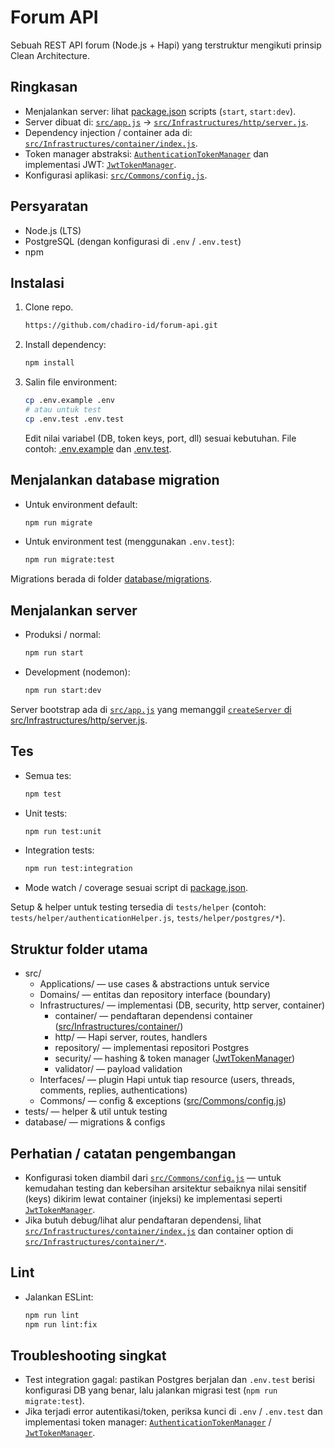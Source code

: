 # Forum API

Sebuah REST API forum (Node.js + Hapi) yang terstruktur mengikuti prinsip Clean Architecture.

## Ringkasan
- Menjalankan server: lihat [package.json](package.json) scripts (`start`, `start:dev`).
- Server dibuat di: [`src/app.js`](src/app.js) -> [`src/Infrastructures/http/server.js`](src/Infrastructures/http/server.js).
- Dependency injection / container ada di: [`src/Infrastructures/container/index.js`](src/Infrastructures/container/index.js).
- Token manager abstraksi: [`AuthenticationTokenManager`](src/Applications/security/AuthenticationTokenManager.js) dan implementasi JWT: [`JwtTokenManager`](src/Infrastructures/security/JwtTokenManager.js).
- Konfigurasi aplikasi: [`src/Commons/config.js`](src/Commons/config.js).

## Persyaratan
- Node.js (LTS)
- PostgreSQL (dengan konfigurasi di `.env` / `.env.test`)
- npm

## Instalasi
1. Clone repo.
   ```sh
   https://github.com/chadiro-id/forum-api.git
   ```
2. Install dependency:
   ```sh
   npm install
   ```
3. Salin file environment:
   ```sh
   cp .env.example .env
   # atau untuk test
   cp .env.test .env.test
   ```
   Edit nilai variabel (DB, token keys, port, dll) sesuai kebutuhan. File contoh: [.env.example](.env.example) dan [.env.test](.env.test).

## Menjalankan database migration
- Untuk environment default:
  ```sh
  npm run migrate
  ```
- Untuk environment test (menggunakan `.env.test`):
  ```sh
  npm run migrate:test
  ```
Migrations berada di folder [database/migrations](database/migrations).

## Menjalankan server
- Produksi / normal:
  ```sh
  npm run start
  ```
- Development (nodemon):
  ```sh
  npm run start:dev
  ```

Server bootstrap ada di [`src/app.js`](src/app.js) yang memanggil [`createServer` di src/Infrastructures/http/server.js](src/Infrastructures/http/server.js).

## Tes
- Semua tes:
  ```sh
  npm test
  ```
- Unit tests:
  ```sh
  npm run test:unit
  ```
- Integration tests:
  ```sh
  npm run test:integration
  ```
- Mode watch / coverage sesuai script di [package.json](package.json).

Setup & helper untuk testing tersedia di `tests/helper` (contoh: `tests/helper/authenticationHelper.js`, `tests/helper/postgres/*`).

## Struktur folder utama
- src/
  - Applications/ — use cases & abstractions untuk service
  - Domains/ — entitas dan repository interface (boundary)
  - Infrastructures/ — implementasi (DB, security, http server, container)
    - container/ — pendaftaran dependensi container ([src/Infrastructures/container/](src/Infrastructures/container/))
    - http/ — Hapi server, routes, handlers
    - repository/ — implementasi repositori Postgres
    - security/ — hashing & token manager ([JwtTokenManager](src/Infrastructures/security/JwtTokenManager.js))
    - validator/ — payload validation
  - Interfaces/ — plugin Hapi untuk tiap resource (users, threads, comments, replies, authentications)
  - Commons/ — config & exceptions ([src/Commons/config.js](src/Commons/config.js))
- tests/ — helper & util untuk testing
- database/ — migrations & configs

## Perhatian / catatan pengembangan
- Konfigurasi token diambil dari [`src/Commons/config.js`](src/Commons/config.js) — untuk kemudahan testing dan kebersihan arsitektur sebaiknya nilai sensitif (keys) dikirim lewat container (injeksi) ke implementasi seperti [`JwtTokenManager`](src/Infrastructures/security/JwtTokenManager.js).
- Jika butuh debug/lihat alur pendaftaran dependensi, lihat [`src/Infrastructures/container/index.js`](src/Infrastructures/container/index.js) dan container option di [`src/Infrastructures/container/*`](src/Infrastructures/container/).

## Lint
- Jalankan ESLint:
  ```sh
  npm run lint
  npm run lint:fix
  ```

## Troubleshooting singkat
- Test integration gagal: pastikan Postgres berjalan dan `.env.test` berisi konfigurasi DB yang benar, lalu jalankan migrasi test (`npm run migrate:test`).
- Jika terjadi error autentikasi/token, periksa kunci di `.env` / `.env.test` dan implementasi token manager: [`AuthenticationTokenManager`](src/Applications/security/AuthenticationTokenManager.js) / [`JwtTokenManager`](src/Infrastructures/security/JwtTokenManager.js).
